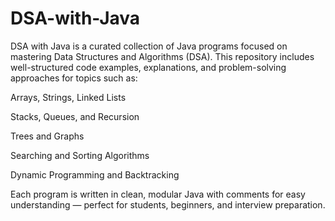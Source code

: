 # DSA-with-Java
DSA with Java is a curated collection of Java programs focused on mastering Data Structures and Algorithms (DSA).
This repository includes well-structured code examples, explanations, and problem-solving approaches for topics such as:

Arrays, Strings, Linked Lists

Stacks, Queues, and Recursion

Trees and Graphs

Searching and Sorting Algorithms

Dynamic Programming and Backtracking

Each program is written in clean, modular Java with comments for easy understanding — perfect for students, beginners, and interview preparation.
